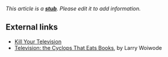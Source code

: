*This article is a **[stub](http://www.theopedia.com/Category:Theopedia_stubs "Category:Theopedia stubs")**. Please edit it to add information.*
## External links

-   [Kill Your Television](http://www.ochuk.com/index.php?p=617)
-   [Television: the Cyclops That Eats Books](http://www.roca.org/oa/119/119k.htm),
    by Larry Woiwode



